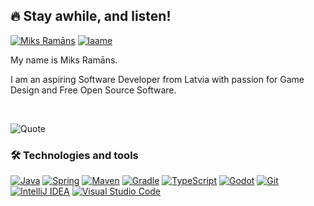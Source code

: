 ## 🔥 Stay awhile, and listen!

[![Miks Ramāns](https://img.shields.io/badge/Miks_Ramāns-0A66C2?style=for-the-badge&logo=linkedin&logoColor=white)](https://www.linkedin.com/in/miksramans)
[![laame](https://img.shields.io/badge/laame-FA5C5C?style=for-the-badge&logo=itchdotio&logoColor=white)](https://laame.itch.io)

My name is Miks Ramāns.

I am an aspiring Software Developer from Latvia with passion for Game Design and Free Open Source Software.

<br />

![Quote](https://github-readme-quotes.herokuapp.com/quote?theme=darcula&animation=default&layout=default&font=default&quotesUrl=https://raw.githubusercontent.com/Pukkah/Pukkah/main/assets/quotes.json)
<!-- https://github.com/shravan20/github-readme-quotes -->

### 🛠️ Technologies and tools

[![Java](https://img.shields.io/badge/_Java-1c1c1c?logo=java&logoColor=007396)](#)
[![Spring](https://img.shields.io/badge/_Spring-1c1c1c?logo=spring&logoColor=6DB33F)](#)
[![Maven](https://img.shields.io/badge/_Maven-1c1c1c?logo=apachemaven&logoColor=C71A36)](#)
[![Gradle](https://img.shields.io/badge/_Gradle-1c1c1c?logo=gradle&logoColor=02303A)](#)
[![TypeScript](https://img.shields.io/badge/_TypeScript-1c1c1c?logo=typescript&logoColor=3178C6)](#)
[![Godot](https://img.shields.io/badge/_Godot_Engine-1c1c1c?logo=godotengine&logoColor=478CBF)](#)
[![Git](https://img.shields.io/badge/_Git-1c1c1c?logo=git&logoColor=F05032)](#)
[![IntelliJ IDEA](https://img.shields.io/badge/_IntelliJ_IDEA-1c1c1c?logo=intellijidea&logoColor=white)](#)
[![Visual Studio Code](https://img.shields.io/badge/Visual_Studio_Code-1c1c1c?logo=visualstudiocode&logoColor=007ACC)](#)


<!--
**Pukkah/Pukkah** is a ✨ _special_ ✨ repository because its `README.md` (this file) appears on your GitHub profile.

Here are some ideas to get you started:

- 🔭 I’m currently working on ...
- 🌱 I’m currently learning ...
- 👯 I’m looking to collaborate on ...
- 🤔 I’m looking for help with ...
- 💬 Ask me about ...
- 📫 How to reach me: ...
- 😄 Pronouns: ...
- ⚡ Fun fact: ...
-->
